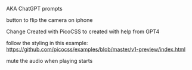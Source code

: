 

AKA ChatGPT prompts

button to flip the camera on iphone

Change Created with PicoCSS to created with help from GPT4

follow the styling in this example: https://github.com/picocss/examples/blob/master/v1-preview/index.html

mute the audio when playing starts